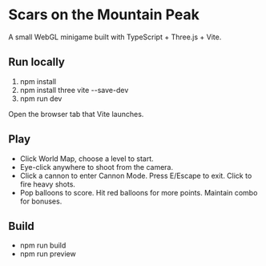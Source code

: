 # Scars on the Mountain Peak

A small WebGL minigame built with TypeScript + Three.js + Vite.

## Run locally
1. npm install
2. npm install three vite --save-dev
3. npm run dev

Open the browser tab that Vite launches.

## Play
- Click World Map, choose a level to start.
- Eye-click anywhere to shoot from the camera.
- Click a cannon to enter Cannon Mode. Press E/Escape to exit. Click to fire heavy shots.
- Pop balloons to score. Hit red balloons for more points. Maintain combo for bonuses.

## Build
- npm run build
- npm run preview
